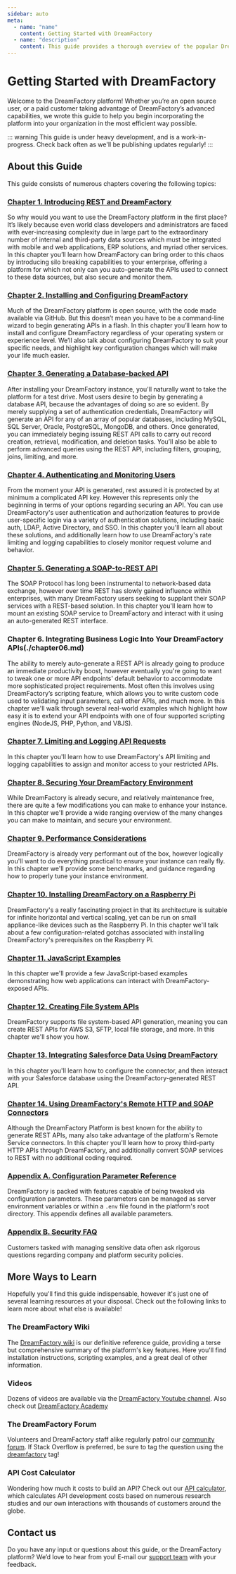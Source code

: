 ```yaml
---
sidebar: auto
meta:
  - name: "name"
    content: Getting Started with DreamFactory
  - name: "description"
    content: This guide provides a thorough overview of the popular DreamFactory API management platform.
---
```


# Getting Started with DreamFactory

Welcome to the DreamFactory platform! Whether you’re an open source user, or a paid customer taking advantage of DreamFactory’s advanced capabilities, we wrote this guide to help you begin incorporating the platform into your organization in the most efficient way possible.

::: warning
This guide is under heavy development, and is a work-in-progress. Check back often as we'll be publishing updates regularly!
:::

## About this Guide

This guide consists of numerous chapters covering the following topics:

### [Chapter 1. Introducing REST and DreamFactory](./chapter01.md)

So why would you want to use the DreamFactory platform in the first place? It’s likely because even world class developers and administrators are faced with ever-increasing complexity due in large part to the extraordinary number of internal and third-party data sources which must be integrated with mobile and web applications, ERP solutions, and myriad other services. In this chapter you’ll learn how DreamFactory can bring order to this chaos by introducing silo breaking capabilities to your enterprise, offering a platform for which not only can you auto-generate the APIs used to connect to these data sources, but also secure and monitor them. 

### [Chapter 2. Installing and Configuring DreamFactory](./chapter02.md)

Much of the DreamFactory platform is open source, with the code made available via GitHub. But this doesn’t mean you have to be a command-line wizard to begin generating APIs in a flash. In this chapter you’ll learn how to install and configure DreamFactory regardless of your operating system or experience level. We’ll also talk about configuring DreamFactory to suit your specific needs, and highlight key configuration changes which will make your life much easier.

### [Chapter 3. Generating a Database-backed API](./chapter03.md)

After installing your DreamFactory instance, you'll naturally want to take the platform for a test drive. Most users desire to begin by generating a database API, because the advantages of doing so are so evident. By merely supplying a set of authentication credentials, DreamFactory will generate an API for any of an array of popular databases, including MySQL, SQL Server, Oracle, PostgreSQL, MongoDB, and others. Once generated, you can immediately beging issuing REST API calls to carry out record creation, retrieval, modification, and deletion tasks. You’ll also be able to perform advanced queries using the REST API, including filters, grouping, joins, limiting, and more. 

### [Chapter 4. Authenticating and Monitoring Users](./chapter04.md)

From the moment your API is generated, rest assured it is protected by at minimum a complicated API key. However this represents only the beginning in terms of your options regarding securing an API. You can use DreamFactory's user authentication and authorization features to provide user-specific login via a variety of authentication solutions, including basic auth, LDAP, Active Directory, and SSO. In this chapter you'll learn all about these solutions, and additionally learn how to use DreamFactory's rate limiting and logging capabilities to closely monitor request volume and behavior.

### [Chapter 5. Generating a SOAP-to-REST API](./chapter05.md)

The SOAP Protocol has long been instrumental to network-based data exchange, however over time REST has slowly gained influence within enterprises, with many DreamFactory users seeking to supplant their SOAP services with a REST-based solution. In this chapter you'll learn how to mount an existing SOAP service to DreamFactory and interact with it using an auto-generated REST interface.

### Chapter 6. Integrating Business Logic Into Your DreamFactory APIs(./chapter06.md)

The ability to merely auto-generate a REST API is already going to produce an immediate productivity boost, however eventually you're going to want to tweak one or more API endpoints' default behavior to accommodate more sophisticated project requirements. Most often this involves using DreamFactory’s scripting feature, which allows you to write custom code used to validating input parameters, call other APIs, and much more. In this chapter we'll walk through several real-world examples which highlight how easy it is to extend your API endpoints with one of four supported scripting engines (NodeJS, PHP, Python, and V8JS).

### [Chapter 7. Limiting and Logging API Requests](./chapter07.md)

In this chapter you'll learn how to use DreamFactory's API limiting and logging capabilities to assign and monitor access to your restricted APIs.

### [Chapter 8. Securing Your DreamFactory Environment](./chapter08.md)

While DreamFactory is already secure, and relatively maintenance free, there are quite a few modifications you can make to enhance your instance. In this chapter we'll provide a wide ranging overview of the many changes you can make to maintain, and secure your environment.

### [Chapter 9. Performance Considerations](./performance.md)

DreamFactory is already very performant out of the box, however logically you'll want to do everything practical to ensure your instance can really fly. In this chapter we'll provide some benchmarks, and guidance regarding how to properly tune your instance environment.

### [Chapter 10. Installing DreamFactory on a Raspberry Pi](./raspberry-pi.md)

DreamFactory's a really fascinating project in that its architecture is suitable for infinite horizontal and vertical scaling, yet can be run on small appliance-like devices such as the Raspberry Pi. In this chapter we'll talk about a few configuration-related gotchas associated with installing DreamFactory's prerequisites on the Raspberry Pi.

### [Chapter 11. JavaScript Examples](./javascript.md)

In this chapter we'll provide a few JavaScript-based examples demonstrating how web applications can interact with DreamFactory-exposed APIs.

### [Chapter 12. Creating File System APIs](./chapter12.md)

DreamFactory supports file system-based API generation, meaning you can create REST APIs for AWS S3, SFTP, local file storage, and more. In this chapter we'll show you how.

### [Chapter 13. Integrating Salesforce Data Using DreamFactory](./salesforce.md)

In this chapter you'll learn how to configure the connector, and then interact with your Salesforce database using the DreamFactory-generated REST API.

### [Chapter 14. Using DreamFactory's Remote HTTP and SOAP Connectors](./remote-soap.md)

Although the DreamFactory Platform is best known for the ability to generate REST APIs, many also take advantage of the platform's Remote Service connectors. In this chapter you'll learn how to proxy third-party HTTP APIs through DreamFactory, and additionally convert SOAP services to REST with no additional coding required.

### [Appendix A. Configuration Parameter Reference](./reference/appendixa.md)

DreamFactory is packed with features capable of being tweaked via configuration parameters. These parameters can be managed as server environment variables or within a `.env` file found in the platform's root directory. This appendix defines all available parameters.

### [Appendix B. Security FAQ](./reference/security.md)

Customers tasked with managing sensitive data often ask rigorous questions regarding company and platform security policies. 

## More Ways to Learn

Hopefully you'll find this guide indispensable, however it's just one of several learning resources at your disposal. Check out the following links to learn more about what else is available!

### The DreamFactory Wiki

The [DreamFactory wiki](https://wiki.dreamfactory.com) is our definitive reference guide, providing a terse but comprehensive summary of the platform's key features. Here you'll find installation instructions, scripting examples, and a great deal of other information.

### Videos

Dozens of videos are available via the [DreamFactory Youtube channel](https://www.youtube.com/user/dreamfactorysoftware/videos). Also check out [DreamFactory Academy](https://academy.dreamfactory.com/)

### The DreamFactory Forum

Volunteers and DreamFactory staff alike regularly patrol our [community forum](http://community.dreamfactory.com/). If Stack Overflow is preferred, be sure to tag the question using the [dreamfactory](https://stackoverflow.com/questions/tagged/dreamfactory) tag! 

### API Cost Calculator

Wondering how much it costs to build an API? Check out our [API calculator](https://calculator.dreamfactory.com/), which calculates API development costs based on numerous research studies and our own interactions with thousands of customers around the globe.

## Contact us

Do you have any input or questions about this guide, or the DreamFactory platform? We’d love to hear from you! E-mail our [support team](mailto:dspsupport@dreamfactory.com) with your feedback.
